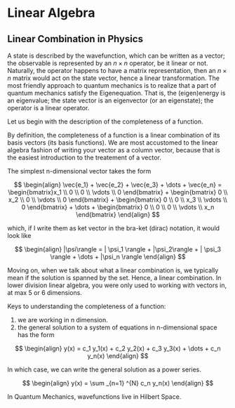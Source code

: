 # Linear Algebra

## Linear Combination in Physics
A state is described by the wavefunction, which can be written as a vector; the observable is represented by an $n\times n$ operator, be it linear or not. Naturally, the operator happens to have a matrix representation, then an $n\times n$ matrix would act on the state vector, hence a linear transformation. The most friendly approach to quantum mechanics is to realize that a part of quantum mechanics satisfy the Eigenequation. That is, the (eigen)energy is an eigenvalue; the state vector is an eigenvector (or an eigenstate); the operator is a linear operator.

Let us begin with the description of the completeness of a function. 

By definition, the completeness of a function is a linear combination of its basis vectors (its basis functions). We are most accustomed to the linear algebra fashion of writing your vector as a column vector, because that is the easiest introduction to the treatement of a vector. 

The simplest n-dimensional vector takes the form 

$$
\begin{align}
    \vec{e_1} + \vec{e_2} + \vec{e_3} + \dots + \vec{e_n}
    =
    \begin{bmatrix}x_1 \\ 0   \\ 0   \\ \vdots \\ 0   \end{bmatrix} + 
    \begin{bmatrix}  0 \\ x_2 \\ 0   \\ \vdots \\ 0   \end{bmatrix} + 
    \begin{bmatrix}  0 \\ 0   \\ x_3 \\ \vdots \\ 0   \end{bmatrix} +
    \dots +  
    \begin{bmatrix}  0 \\ 0   \\ 0   \\ \vdots \\ x_n \end{bmatrix} 
\end{align}
$$


which, if I write them as ket vector in the bra-ket (dirac) notation, it would look like

$$
\begin{align}
    |\psi\rangle
    =
    | \psi_1 \rangle + |\psi_2\rangle 
    + | \psi_3 \rangle + \dots + |\psi_n \rangle
\end{align}
$$

Moving on, when we talk about what a linear combination is, we typically mean if the solution is spanned by the set. Hence, a linear combination. In lower division linear algebra, you were only used to working with vectors in, at max 5 or 6 dimensions. 

Keys to understanding the completeness of a function: 
1. we are working in n dimension. 
2. the general solution to a system of equations in n-dimensional space has the form 

$$ 
\begin{align}
    y(x) = c_1 y_1(x) + c_2 y_2(x) +  c_3 y_3(x) + \dots + c_n y_n(x)
\end{align}
$$

In which case, we can write the general solution as a power series.

$$
\begin{align}
    y(x) = \sum _{n=1} ^{N} c_n y_n(x)
\end{align}
$$

In Quantum Mechanics, wavefunctions live in Hilbert Space. 